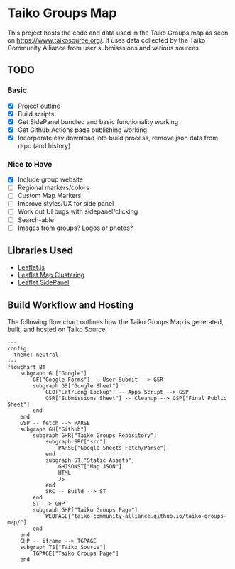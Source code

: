 # Taiko Groups Map
This project hosts the code and data used in the Taiko Groups map as seen on https://www.taikosource.org/.
It uses data collected by the Taiko Community Alliance from user submisssions and various sources.

## TODO
### Basic

 - [x] Project outline
 - [x] Build scripts
 - [x] Get SidePanel bundled and basic functionality working
 - [x] Get Github Actions page publishing working
 - [x] Incorporate csv download into build process, remove json data from repo (and history)

 ### Nice to Have
 
 - [x] Include group website
 - [ ] Regional markers/colors
 - [ ] Custom Map Markers
 - [ ] Improve styles/UX for side panel
 - [ ] Work out UI bugs with sidepanel/clicking
 - [ ] Search-able
 - [ ] Images from groups? Logos or photos?

## Libraries Used
 - [Leaflet.js](https://github.com/Leaflet/Leaflet)
 - [Leaflet Map Clustering](https://github.com/Leaflet/Leaflet.markercluster)
 - [Leaflet SidePanel](https://github.com/cyclingbyte/Leaflet.SidePanel)

## Build Workflow and Hosting
The following flow chart outlines how the Taiko Groups Map is generated, built, and hosted on Taiko Source.

```mermaid
---
config:
  theme: neutral
---
flowchart BT
    subgraph GL["Google"]
        GF["Google Forms"] -- User Submit --> GSR
        subgraph GS["Google Sheet"]
            GEO["Lat/Long Lookup"] -- Apps Script --> GSP
            GSR["Submissions Sheet"] -- Cleanup --> GSP["Final Public Sheet"]
        end
    end
    GSP -- fetch --> PARSE
    subgraph GH["Github"]
        subgraph GHR["Taiko Groups Repository"]
            subgraph SRC["src"]
                PARSE["Google Sheets Fetch/Parse"]
            end
            subgraph ST["Static Assets"]
                GHJSONST["Map JSON"]
                HTML
                JS
            end
            SRC -- Build --> ST
        end
        ST --> GHP
        subgraph GHP["Taiko Groups Page"]
            WEBPAGE["taiko-community-alliance.github.io/taiko-groups-map/"]
        end
    end
    GHP -- iframe --> TGPAGE
    subgraph TS["Taiko Source"]
        TGPAGE["Taiko Groups Page"]
    end
```
